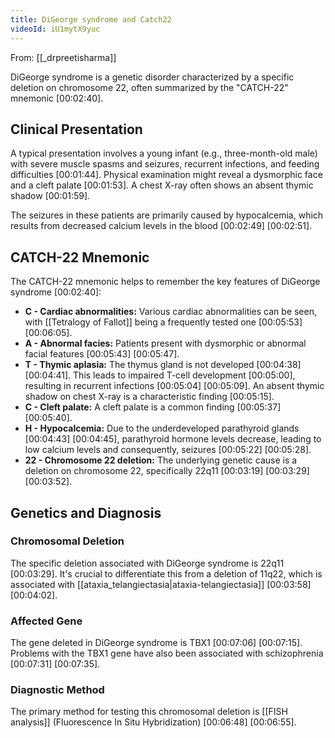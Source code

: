 ```yaml
---
title: DiGeorge syndrome and Catch22
videoId: iU1mytX9yuc
---
```


From: [[_drpreetisharma]] <br/> 

DiGeorge syndrome is a genetic disorder characterized by a specific deletion on chromosome 22, often summarized by the "CATCH-22" mnemonic <a class="yt-timestamp" data-t="00:02:40">[00:02:40]</a>.

## Clinical Presentation

A typical presentation involves a young infant (e.g., three-month-old male) with severe muscle spasms and seizures, recurrent infections, and feeding difficulties <a class="yt-timestamp" data-t="00:01:44">[00:01:44]</a>. Physical examination might reveal a dysmorphic face and a cleft palate <a class="yt-timestamp" data-t="00:01:53">[00:01:53]</a>. A chest X-ray often shows an absent thymic shadow <a class="yt-timestamp" data-t="00:01:59">[00:01:59]</a>.

The seizures in these patients are primarily caused by hypocalcemia, which results from decreased calcium levels in the blood <a class="yt-timestamp" data-t="00:02:49">[00:02:49]</a> <a class="yt-timestamp" data-t="00:02:51">[00:02:51]</a>.

## CATCH-22 Mnemonic

The CATCH-22 mnemonic helps to remember the key features of DiGeorge syndrome <a class="yt-timestamp" data-t="00:02:40">[00:02:40]</a>:

*   **C - Cardiac abnormalities:** Various cardiac abnormalities can be seen, with [[Tetralogy of Fallot]] being a frequently tested one <a class="yt-timestamp" data-t="00:05:53">[00:05:53]</a> <a class="yt-timestamp" data-t="00:06:05">[00:06:05]</a>.
*   **A - Abnormal facies:** Patients present with dysmorphic or abnormal facial features <a class="yt-timestamp" data-t="00:05:43">[00:05:43]</a> <a class="yt-timestamp" data-t="00:05:47">[00:05:47]</a>.
*   **T - Thymic aplasia:** The thymus gland is not developed <a class="yt-timestamp" data-t="00:04:38">[00:04:38]</a> <a class="yt-timestamp" data-t="00:04:41">[00:04:41]</a>. This leads to impaired T-cell development <a class="yt-timestamp" data-t="00:05:00">[00:05:00]</a>, resulting in recurrent infections <a class="yt-timestamp" data-t="00:05:04">[00:05:04]</a> <a class="yt-timestamp" data-t="00:05:09">[00:05:09]</a>. An absent thymic shadow on chest X-ray is a characteristic finding <a class="yt-timestamp" data-t="00:05:15">[00:05:15]</a>.
*   **C - Cleft palate:** A cleft palate is a common finding <a class="yt-timestamp" data-t="00:05:37">[00:05:37]</a> <a class="yt-timestamp" data-t="00:05:40">[00:05:40]</a>.
*   **H - Hypocalcemia:** Due to the underdeveloped parathyroid glands <a class="yt-timestamp" data-t="00:04:43">[00:04:43]</a> <a class="yt-timestamp" data-t="00:04:45">[00:04:45]</a>, parathyroid hormone levels decrease, leading to low calcium levels and consequently, seizures <a class="yt-timestamp" data-t="00:05:22">[00:05:22]</a> <a class="yt-timestamp" data-t="00:05:28">[00:05:28]</a>.
*   **22 - Chromosome 22 deletion:** The underlying genetic cause is a deletion on chromosome 22, specifically 22q11 <a class="yt-timestamp" data-t="00:03:19">[00:03:19]</a> <a class="yt-timestamp" data-t="00:03:29">[00:03:29]</a> <a class="yt-timestamp" data-t="00:03:52">[00:03:52]</a>.

## Genetics and Diagnosis

### Chromosomal Deletion
The specific deletion associated with DiGeorge syndrome is 22q11 <a class="yt-timestamp" data-t="00:03:29">[00:03:29]</a>. It's crucial to differentiate this from a deletion of 11q22, which is associated with [[ataxia_telangiectasia|ataxia-telangiectasia]] <a class="yt-timestamp" data-t="00:03:58">[00:03:58]</a> <a class="yt-timestamp" data-t="00:04:02">[00:04:02]</a>.

### Affected Gene
The gene deleted in DiGeorge syndrome is TBX1 <a class="yt-timestamp" data-t="00:07:06">[00:07:06]</a> <a class="yt-timestamp" data-t="00:07:15">[00:07:15]</a>. Problems with the TBX1 gene have also been associated with schizophrenia <a class="yt-timestamp" data-t="00:07:31">[00:07:31]</a> <a class="yt-timestamp" data-t="00:07:35">[00:07:35]</a>.

### Diagnostic Method
The primary method for testing this chromosomal deletion is [[FISH analysis]] (Fluorescence In Situ Hybridization) <a class="yt-timestamp" data-t="00:06:48">[00:06:48]</a> <a class="yt-timestamp" data-t="00:06:55">[00:06:55]</a>.